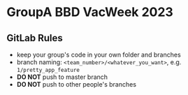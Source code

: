 # GroupA BBD VacWeek 2023

## GitLab Rules
- keep your group's code in your own folder and branches
- branch naming: `<team_number>/<whatever_you_want>`, e.g. `1/pretty_app_feature`
- **DO NOT** push to master branch
- **DO NOT** push to other people's branches

